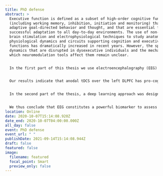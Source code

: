```yaml
---
title: PhD defense
abstract: >
  Executive function is defined as a subset of high-order cognitive functions
  (including working memory, inhibition, initiation and monitoring) that sustain
  adaptive goal-directed behavior and thought, and that are essential for
  successful adaptation to all day-to-day environments. The use of non-invasive
  brain stimulation and electrophysiological techniques to study anatomical and
  physiological dynamics and circuits supporting cognition and executive
  functions has dramatically increased in recent years. However, the specific
  dynamics that are disrupted in dysexecutive individuals and the mechanisms by
  which neuromodulation tools affect them remain unclear.


  In the first part of this thesis we use electroencephalography (EEG) to assess the cognitive and physiological effects of transcranial Direct Current Stimulation (tDCS) on executive functions in healthy and Attention-Deficit Hyperactivity Disorder (ADHD) populations in order to understand the role of the dorsolateral prefrontal cortex’s (DLPFC) laterality in executive functions, the physiological dynamics sustaining the modulation of executive functions by tDCS, and the impact of state-dependent dynamics.  


  Our results indicate that anodal tDCS over the left DLPFC has pro-cognitive effects (improvement in reaction time) both in healthy controls and dysexecutive patients with ADHD. These effects are associated with the modulation of EEG signatures (Event-Related Potentials, ERP) of cognitive control. In addition, we also provide empirical evidence supporting the value of these ERP signatures as cross-sectional biomarkers of cognitive performance. Last, we provide mechanistic support for the state-dependent nature of the effects of tDCS, highlighting the importance of controlling the neural states before and during stimulation as a relevant therapeutic strategy.


  In the second part of the thesis, a deep learning approach was designed to classify and characterize clinical populations from healthy controls on the basis of their EEG data with the goal of shedding light into the underlying physiological biomarkers of disease. Results show that a relatively simple deep learning architecture successfully classified ADHD patients from healthy controls with 88% accuracy, and predicted what patients with Rapid Eye Movement (REM) behavior disorder would develop Parkinson’s disease with 80% accuracy 4±2 years in advance, with the key advantage of avoiding the need for manual selection of EEG features. Through the use of feature visualization techniques such as DeepDream, we also identified what physiological differences in the EEG data were driving the diagnosis/prognosis of the disease. 


  We thus conclude that EEG constitutes a powerful biomarker to assess the effects of tDCS, supporting specific hypotheses and strategies for neuromodulation treatment development under an experimental therapeutics framework aiming to link target engagement with clinical benefit. Additionally, the presented deep learning approach applied to EEG provides a useful tool for the classification and analysis of EEG dynamics, highlighting the potential of these methods to develop biomarkers of practical clinical utility.
location: Online
date: 2020-10-07T15:14:08.920Z
date_end: 2020-10-07T04:00:00.000Z
all_day: false
event: PhD defense
event_url: " "
publishDate: 2021-09-14T15:14:08.944Z
draft: false
featured: false
image:
  filename: featured
  focal_point: Smart
  preview_only: false
---
```

